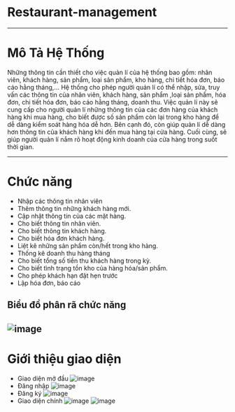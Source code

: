 # Restaurant-management
---
# Mô Tả Hệ Thống
Những thông tin cần thiết cho việc quản lí của hệ thống bao gồm: nhân viên, khách hàng, sản phẩm, loại sản phẩm, kho hàng, chi tiết hóa đơn, báo cáo hằng tháng,...
Hệ thống cho phép người quản lí có thể nhập, sửa, truy vấn các thông tin của nhân viên, khách hàng, sản phẩm ,loại sản phẩm, hóa đơn, chi tiết hóa đơn, báo cáo hằng tháng, doanh thu.
Việc quản lí này sẽ cung cấp cho người quản lí những thông tin của các đơn hàng của khách hàng khi mua hàng, cho biết được số sản phẩm còn lại trong kho hàng để dễ dàng kiểm soát hàng hóa dễ hơn. Bên cạnh đó, còn giúp quản lí dễ dàng hơn thông tin của khách hàng khi đến mua hàng tại cửa hàng. Cuối cùng, sẽ giúp người quản lí nắm rõ hoạt động kinh doanh của cửa hàng trong suốt thời gian.

---
# Chức năng
- Nhập các thông tin nhân viên
- Thêm thông tin những khách hàng mới.
- Cập nhật thông tin của các mặt hàng.
- Cho biết thông tin nhân viên.
- Cho biết thông tin khách hàng.
- Cho biết hóa đơn khách hàng.
- Liệt kê những sản phẩm còn/hết trong kho hàng.
- Thống kê doanh thu hàng tháng
- Cho biết tổng số tiền thu khách hàng trong kỳ.
- Cho biết tình trạng tồn kho của hàng hóa/sản phẩm.
- Cho phép khách hạn đặt hẹn trước
- Lập hóa đơn, báo cáo
## Biểu đồ phân rã chức năng
![image](https://github.com/GrenNMC/Restaurant-management/assets/84801507/5db17789-8968-4255-837a-b166f2c46f01)
---
# Giới thiệu giao diện
* Giao diện mở đầu
![image](https://github.com/GrenNMC/Restaurant-management/assets/84801507/5d977e55-0ed7-4697-9fd2-584bab45d11f)
* Đăng nhập
![image](https://github.com/GrenNMC/Restaurant-management/assets/84801507/f9cd0ca4-6b25-486c-95cc-c89aadc8e5f1)
* Đăng ký
  ![image](https://github.com/GrenNMC/Restaurant-management/assets/84801507/0325d25a-a24b-41f5-b288-0765a73fe649)
* Giao diện chính
  ![image](https://github.com/GrenNMC/Restaurant-management/assets/84801507/361db191-181a-4dec-b351-08ae34a01619)
  ![image](https://github.com/GrenNMC/Restaurant-management/assets/84801507/1f452162-8f53-4fd6-b304-0aeb9c1a17dc)
  

















